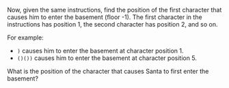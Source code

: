 Now, given the same instructions, find the position of the
first character that causes him to enter the basement (floor
-1). The first character in the instructions has position 1,
the second character has position 2, and so on.

For example:

* `)` causes him to enter the basement at character position 1.
* `()())` causes him to enter the basement at character
  position 5.

What is the position of the character that causes Santa to
first enter the basement?
